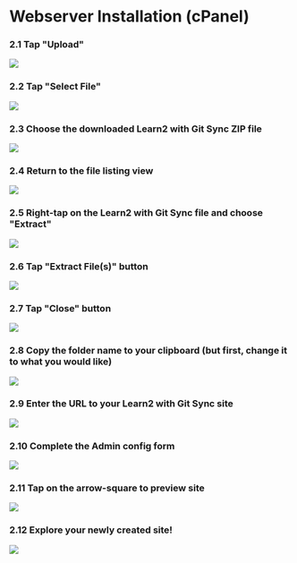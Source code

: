 # Webserver Installation (cPanel)

### 2.1 Tap "Upload"

![](../../images/grav-learn2-with-git-sync-2---install-and-configure-on-reclaim-hosting/tap--upload-.png)

### 2.2 Tap "Select File"

![](../../images/grav-learn2-with-git-sync-2---install-and-configure-on-reclaim-hosting/tap--select-file-.png)

### 2.3 Choose the downloaded Learn2 with Git Sync ZIP file

![](../../images/grav-learn2-with-git-sync-2---install-and-configure-on-reclaim-hosting/choose-the-downloaded-learn2-with-git-sync-zip-file.png)

### 2.4 Return to the file listing view

![](../../images/grav-learn2-with-git-sync-2---install-and-configure-on-reclaim-hosting/return-to-the-file-listing-view.png)

### 2.5 Right-tap on the Learn2 with Git Sync file and choose "Extract"

![](../../images/grav-learn2-with-git-sync-2---install-and-configure-on-reclaim-hosting/right-tap-on-the-learn2-with-git-sync-file-and-choose--extract-.png)

### 2.6 Tap "Extract File(s)" button

![](../../images/grav-learn2-with-git-sync-2---install-and-configure-on-reclaim-hosting/tap--extract-file-s---button.png)

### 2.7 Tap "Close" button

![](../../images/grav-learn2-with-git-sync-2---install-and-configure-on-reclaim-hosting/tap--close--button.png)

### 2.8 Copy the folder name to your clipboard (but first, change it to what you would like)

![](../../images/grav-learn2-with-git-sync-2---install-and-configure-on-reclaim-hosting/copy-the-folder-name-to-your-clipboard--but-first--change-it-to-what-you-would-like-.png)

### 2.9 Enter the URL to your Learn2 with Git Sync site

![](../../images/grav-learn2-with-git-sync-2---install-and-configure-on-reclaim-hosting/enter-the-url-to-your-learn2-with-git-sync-site.png)

### 2.10 Complete the Admin config form

![](../../images/grav-learn2-with-git-sync-2---install-and-configure-on-reclaim-hosting/complete-the-admin-config-form.png)

### 2.11 Tap on the arrow-square to preview site

![](../../images/grav-learn2-with-git-sync-2---install-and-configure-on-reclaim-hosting/tap-on-the-arrow-square-to-preview-site.png)

### 2.12 Explore your newly created site!

![](../../images/grav-learn2-with-git-sync---install-and-configure-on-reclaim-hosting/explore-your-newly-created-site-.png)
